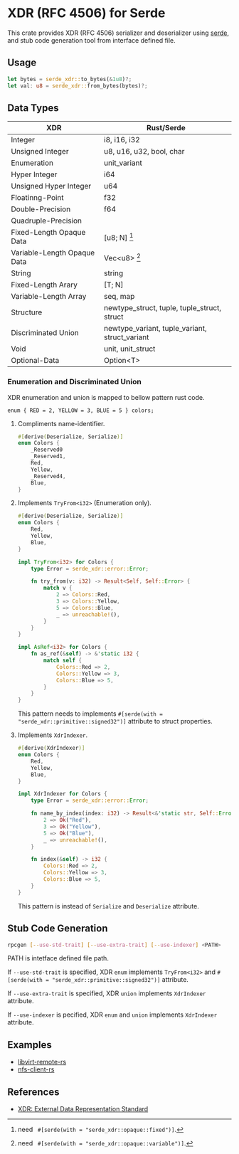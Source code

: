 # XDR (RFC 4506) for Serde

This crate provides XDR (RFC 4506) serializer and deserializer using [serde](https://github.com/serde-rs/serde),
and stub code generation tool from interface defined file.

## Usage

```rust
let bytes = serde_xdr::to_bytes(&1u8)?;
let val: u8 = serde_xdr::from_bytes(bytes)?;
```

## Data Types

| XDR                         | Rust/Serde                                     |
| --------------------------- | ---------------------------------------------- |
| Integer                     | i8, i16, i32                                   |
| Unsigned Integer            | u8, u16, u32, bool, char                       |
| Enumeration                 | unit_variant                                   |
| Hyper Integer               | i64                                            |
| Unsigned Hyper Integer      | u64                                            |
| Floatinng-Point             | f32                                            |
| Double-Precision            | f64                                            |
| Quadruple-Precision         |                                                |
| Fixed-Length Opaque Data    | [u8; N] [^1]                                   |
| Variable-Length Opaque Data | Vec\<u8> [^2]                                  |
| String                      | string                                         |
| Fixed-Length Arary          | [T; N]                                         |
| Variable-Length Array       | seq, map                                       |
| Structure                   | newtype_struct, tuple, tuple_struct, struct    |
| Discriminated Union         | newtype_variant, tuple_variant, struct_variant |
| Void                        | unit, unit_struct                              |
| Optional-Data               | Option\<T>                                     |

[^1]: need ` #[serde(with = "serde_xdr::opaque::fixed")]`.
[^2]: need ` #[serde(with = "serde_xdr::opaque::variable")]`.

### Enumeration and Discriminated Union

XDR enumeration and union is mapped to bellow pattern rust code.

```
enum { RED = 2, YELLOW = 3, BLUE = 5 } colors;
```

1. Compliments name-identifier.

   ```rust
   #[derive(Deserialize, Serialize)]
   enum Colors {
       _Reserved0
       _Reserved1,
       Red,
       Yellow,
       _Reserved4,
       Blue,
   }
   ```

2. Implements `TryFrom<i32>` (Enumeration only).

   ```rust
   #[derive(Deserialize, Serialize)]
   enum Colors {
       Red,
       Yellow,
       Blue,
   }
   
   impl TryFrom<i32> for Colors {
       type Error = serde_xdr::error::Error;
   
       fn try_from(v: i32) -> Result<Self, Self::Error> {
           match v {
               2 => Colors::Red,
               3 => Colors::Yellow,
               5 => Colors::Blue,
               _ => unreachable!(),
           }
       }
   }
   
   impl AsRef<i32> for Colors {
       fn as_ref(&self) -> &'static i32 {
           match self {
               Colors::Red => 2,
               Colors::Yellow => 3,
               Colors::Blue => 5,
           }
       }
   }
   ```

   This pattern needs to implements `#[serde(with = "serde_xdr::primitive::signed32")]` attribute to struct properties.

3. Implements `XdrIndexer`.

   ```rust
   #[derive(XdrIndexer)]
   enum Colors {
       Red,
       Yellow,
       Blue,
   }
   
   impl XdrIndexer for Colors {
       type Error = serde_xdr::error::Error;
   
       fn name_by_index(index: i32) -> Result<&'static str, Self::Error> {
           2 => Ok("Red"),
           3 => Ok("Yellow"),
           5 => Ok("Blue"),
           _ => unreachable!(),
       }
   
       fn index(&self) -> i32 {
           Colors::Red => 2,
           Colors::Yellow => 3,
           Colors::Blue => 5,
       }
   }
   ```

   This pattern is instead of `Serialize` and `Deserialize` attribute.

## Stub Code Generation

```sh
rpcgen [--use-std-trait] [--use-extra-trait] [--use-indexer] <PATH>
```

PATH is intetface defined file path.

If `--use-std-trait` is specified,
XDR `enum` implements `TryFrom<i32>` and `#[serde(with = "serde_xdr::primitive::signed32")]` attribute.

If `--use-extra-trait` is specified, XDR `union` implements `XdrIndexer` attribute.

If `--use-indexer` is pecified, XDR `enum` and `union` implements `XdrIndexer` attribute.

## Examples

- [libvirt-remote-rs](https://github.com/9506hqwy/libvirt-remote-rs)
- [nfs-client-rs](https://github.com/9506hqwy/nfs-client-rs)

## References

- [XDR: External Data Representation Standard](https://www.rfc-editor.org/rfc/rfc4506.txt)
